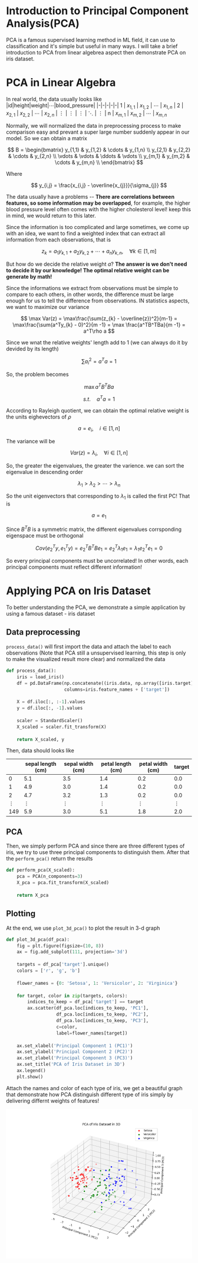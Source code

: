 # Introduction to Principal Component Analysis(PCA)
PCA is a famous supervised learning method in ML field, it can use to classification and it's simple but useful in many ways. I will take a brief introduction to PCA from linear algebrea aspect then demonstrate PCA on iris dataset.

# PCA in Linear Algebra
In real world, the data usually looks like
|id|height|weight|$\cdots$|blood_pressure|
|-|-|-|-|-|
1 | $x_{1,1}$ | $x_{1,2}$ | $\cdots$ | $x_{1,n}$ |
2 | $x_{2,1}$ | $x_{2,2}$ | $\cdots$ | $x_{2,n}$ |
$\vdots$ | $\vdots$ | $\vdots$ | $\ddots$ | $\vdots$ | 
n | $x_{m,1}$ | $x_{m,2}$ | $\cdots$ | $x_{m,n}$

Normally, we will normalized the data in preprocessing process to make comparison easy and prevant a super large number suddenly appear in our model. So we can obtain a matrix

$$
B = 
\begin{bmatrix}
y_{1,1} & y_{1,2} & \cdots & y_{1,n} \\
y_{2,1} & y_{2,2} & \cdots & y_{2,n} \\
\vdots & \vdots & \ddots & \vdots \\
y_{m,1} & y_{m,2} & \cdots & y_{m,n} \\
\end{bmatrix}
$$

Where 

$$
y_{i,j} = \frac{x_{i,j} - \overline{x_{j}}}{\sigma_{j}}
$$

The data usually have a problems -- **There are correlations between features, so some information may be overlapped**, for example, the higher blood pressure level often comes with the higher cholesterol level! keep this in mind, we would return to this later.


Since the information is too complicated and large sometimes, we come up with an idea, we want to find a weighted index that can extract all information from each observations, that is

$$
z_{k} = a_1y_{k,1} + a_2y_{k,2} + \cdots + a_ny_{k,n}, \quad\forall k \in [1, m]
$$

But how do we decide the relative weight $a$? **The answer is we don't need to decide it by our knowledge! The optimal relative weight can be generate by math!**

Since the informations we extract from observations must be simple to compare to each others, in other words, the difference must be large enough for us to tell the difference from observations. IN statistics aspects, we want to maximize our variance

$$
\max Var(z) = \max\frac{\sum(z_{k} - \overline{z})^2}{m-1} = \max\frac{\sum(a^Ty_{k} - 0)^2}{m -1} = \max \frac{a^TB^TBa}{m -1} = a^T\rho a
$$

Since we wnat the relative weights' length add to 1 (we can always do it by devided by its length)

$$
\sum a_i^2 = a^Ta = 1
$$

So, the problem becomes 

$$
\max a^TB^TBa 
$$

$$
s.t. \quad a^Ta = 1
$$

According to Rayleigh quotient, we can obtain the optimal relative weight is the units eighevectors of $\rho$

$$
a = e_{i}, \quad i \in [1, n]
$$

The variance will be 

$$
Var(z) = \lambda_{i} ,\quad\forall i \in [1, n]
$$

So, the greater the eigenvalues, the greater the varience. we can sort the eigenvalue in descending order

$$
\lambda_1 > \lambda_2 > \cdots > \lambda_n
$$

So the unit eigenvectors that corresponding to $\lambda_1$ is called the first PC! That is

$$
a = e_1
$$

Since $B^TB$ is a symmetric matrix, the different eigenvalues corrsponding eigenspace must be orthogonal 

$$
Cov(e_2^Ty, e_1^Ty) = e_2^TB^TBe_1 = e_2^T\lambda_1e_1 = \lambda_1e_2^Te_1 = 0
$$

So every principal components must be uncorrelated! In other words, each principal components must reflect different information!

# Applying PCA on Iris Dataset
To better understanding the PCA, we demonstrate a simple application by using a famous dataset - iris dataset

## Data preprocessing

`process_data()` will first import the data and attach the label to each observations (Note that PCA still a unsupervised learning, this step is only to make the visualized result more clear) and normalized the data 

```python
def process_data():
    iris = load_iris()
    df = pd.DataFrame(np.concatenate((iris.data, np.array([iris.target]).T), axis=1),
                      columns=iris.feature_names + ['target'])

    X = df.iloc[:, :-1].values
    y = df.iloc[:, -1].values

    scaler = StandardScaler()
    X_scaled = scaler.fit_transform(X)

    return X_scaled, y
```
Then, data should looks like

| |sepal length (cm)| sepal width (cm) | petal length (cm) | petal width (cm) | target |
|-|-|-|-|-|-|
|0|5.1	|3.5	|1.4	|0.2	|0.0|
|1|4.9	|3.0	|1.4	|0.2	|0.0|
|2|4.7	|3.2	|1.3	|0.2	|0.0|
| $\vdots$ | $\vdots$ | $\vdots$ | $\vdots$ | $\vdots$ | $\vdots$ |
|149|5.9	|3.0	|5.1	|1.8	|2.0|

## PCA 

Then, we simply perform PCA and since there are three different types of iris, we try to use three principal components to distinguish them. After that the `perform_pca()` return the results

```python
def perform_pca(X_scaled):
    pca = PCA(n_components=3)
    X_pca = pca.fit_transform(X_scaled)
    
    return X_pca
```
## Plotting 

At the end, we use `plot_3d_pca()` to plot the result in 3-d graph

```python
def plot_3d_pca(df_pca):
    fig = plt.figure(figsize=(10, 8))
    ax = fig.add_subplot(111, projection='3d')

    targets = df_pca['target'].unique()
    colors = ['r', 'g', 'b']

    flower_names = {0: 'Setosa', 1: 'Versicolor', 2: 'Virginica'}

    for target, color in zip(targets, colors):
        indices_to_keep = df_pca['target'] == target
        ax.scatter(df_pca.loc[indices_to_keep, 'PC1'],
                   df_pca.loc[indices_to_keep, 'PC2'],
                   df_pca.loc[indices_to_keep, 'PC3'],
                   c=color,
                   label=flower_names[target])

    ax.set_xlabel('Principal Component 1 (PC1)')
    ax.set_ylabel('Principal Component 2 (PC2)')
    ax.set_zlabel('Principal Component 3 (PC3)')
    ax.set_title('PCA of Iris Dataset in 3D')
    ax.legend()
    plt.show()
```

Attach the names and color of each type of iris, we get a beautiful graph that demonstrate how PCA distinguish different type of iris simply by delivering differnt weights of features!

![alt text](https://github.com/max84517/PCA/blob/main/graph/iris_pca.png)
